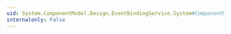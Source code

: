 ```yaml
---
uid: System.ComponentModel.Design.EventBindingService.System#ComponentModel#Design#IEventBindingService#GetEventProperty(System.ComponentModel.EventDescriptor)
internalonly: False
---
```


